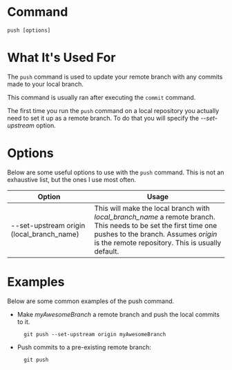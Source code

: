 
# Command

    push [options]

# What It's Used For

The `push` command is used to update your remote branch with any commits made to your local branch.

This command is usually ran after executing the `commit` command.

The first time you run the `push` command on a local repository you actually need to set it up as a remote branch. To do that you will specify the *--set-upstream* option.

# Options

Below are some useful options to use with the `push` command. This is not an exhaustive list, but the ones I use most often.

| Option | Usage | 
| ---- | -----|
| --set-upstream origin (local_branch_name) | This will make the local branch with *local_branch_name* a remote branch. This needs to be set the first time one pushes to the branch. Assumes *origin* is the remote repository. This is usually default. |

# Examples

Below are some common examples of the push command.

- Make *myAwesomeBranch* a remote branch and push the local commits to it.

        git push --set-upstream origin myAwesomeBranch

- Push commits to a pre-existing remote branch:

        git push
